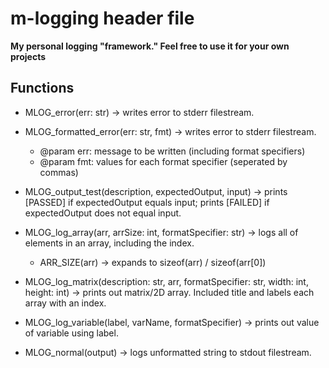 # m-logging header file
__My personal logging "framework." Feel free to use it for your own projects__

## Functions
- MLOG_error(err: str) -> writes error to stderr filestream.

- MLOG_formatted_error(err: str, fmt) -> writes error to stderr filestream.
  - @param err: message to be written (including format specifiers)
  - @param fmt: values for each format specifier (seperated by commas)

- MLOG_output_test(description, expectedOutput, input) -> prints \[PASSED\] if expectedOutput equals input; prints \[FAILED\] if expectedOutput does not equal input.

- MLOG_log_array(arr, arrSize: int, formatSpecifier: str) -> logs all of elements in an array, including the index.
  - ARR_SIZE(arr) -> expands to sizeof(arr) / sizeof(arr\[0\])

- MLOG_log_matrix(description: str, arr, formatSpecifier: str, width: int, height: int) -> prints out matrix/2D array. Included title and labels each array with an index.

- MLOG_log_variable(label, varName, formatSpecifier) -> prints out value of variable using label.

- MLOG_normal(output) -> logs unformatted string to stdout filestream.

